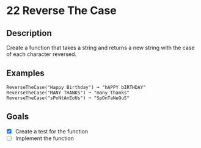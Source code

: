# 22 Reverse The Case

## Description

Create a function that takes a string and returns a new string with the case of each character reversed.

## Examples

```
ReverseTheCase("Happy Birthday") ➞ "hAPPY bIRTHDAY"
ReverseTheCase("MANY THANKS") ➞ "many thanks"
ReverseTheCase("sPoNtAnEoUs") ➞ "SpOnTaNeOuS"
```

## Goals

- [x] Create a test for the function
- [ ] Implement the function
